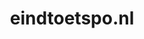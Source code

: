 ---
layout: post
title:  "eindtoetspo.nl"
internal_url:  "/dutchgov/eindtoetspo.nl.html"
subdomains_count: 2
all_subdomains_count: 2
urls_count: 2
ssl_rank: 0
http_rank: 25
url_link: /data/eindtoetspo.nl/urls.txt
all_subdomains_link: /data/eindtoetspo.nl/all_subdomains.txt
subdomains_link: /data/eindtoetspo.nl/subdomains.txt
categories: dutchgov
---